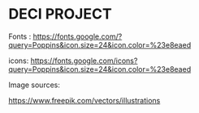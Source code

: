 # DECI PROJECT


Fonts :
https://fonts.google.com/?query=Poppins&icon.size=24&icon.color=%23e8eaed

icons: 
https://fonts.google.com/icons?query=Poppins&icon.size=24&icon.color=%23e8eaed

Image sources:

https://www.freepik.com/vectors/illustrations

